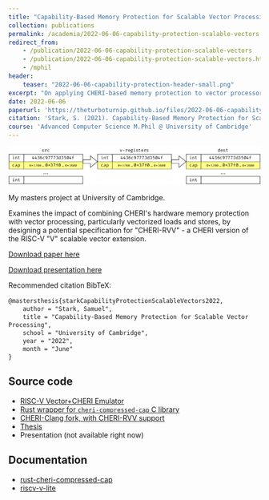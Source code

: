 ```yaml
---
title: "Capability-Based Memory Protection for Scalable Vector Processing"
collection: publications
permalink: /academia/2022-06-06-capability-protection-scalable-vectors
redirect_from:
    - /publication/2022-06-06-capability-protection-scalable-vectors
    - /publication/2022-06-06-capability-protection-scalable-vectors.html
    - /mphil
header:
    teaser: "2022-06-06-capability-protection-header-small.png"
excerpt: "On applying CHERI-based memory protection to vector processors, particularly scalable vector models e.g. Arm SVE and RISC-V &quot;V&quot;."
date: 2022-06-06
paperurl: 'https://theturboturnip.github.io/files/2022-06-06-capability-protection-scalable-vectors.pdf'
citation: 'Stark, S. (2021). Capability-Based Memory Protection for Scalable Vector Processing. [M.Phil thesis]. University of Cambridge.'
course: 'Advanced Computer Science M.Phil @ University of Cambridge'
---
```


<img src='/images/2022-06-06-capability-protection-header-small.png'><br/>

My masters project at University of Cambridge.

Examines the impact of combining CHERI's hardware memory protection with vector processing, particularly vectorized loads and stores, by designing a potential specification for "CHERI-RVV" - a CHERI version of the RISC-V "V" scalable vector extension.

[Download paper here](/files/2022-06-06-capability-protection-scalable-vectors.pdf)

[Download presentation here](/files/2022-06-06-capability-protection-scalable-vectors-presentation.pdf)

Recommended citation BibTeX:
```
@mastersthesis{starkCapabilityProtectionScalableVectors2022,
    author = "Stark, Samuel",
    title = "Capability-Based Memory Protection for Scalable Vector Processing",
    school = "University of Cambridge",
    year = "2022",
    month = "June"
}
```

## Source code
- [RISC-V Vector+CHERI Emulator](https://github.com/theturboturnip/riscv-v-lite)
- [Rust wrapper for `cheri-compressed-cap` C library](https://github.com/theturboturnip/cheri-compressed-cap)
- [CHERI-Clang fork, with CHERI-RVV support](https://github.com/theturboturnip/llvm-project)
- [Thesis](https://github.com/theturboturnip/mphil-thesis)
- Presentation (not available right now)

## Documentation
- [rust-cheri-compressed-cap](/files/doc/rust_cheri_compressed_cap/index.html)
- [riscv-v-lite](/files/doc/rsim/index.html)